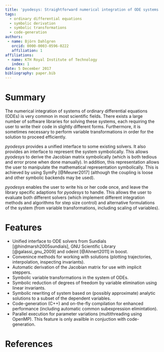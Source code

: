 ```yaml
---
title: 'pyodesys: Straightforward numerical integration of ODE systems from Python'
tags:
  - ordinary differential equations
  - symbolic derivation
  - symbolic transformations
  - code-generation
authors:
 - name: Björn Dahlgren
   orcid: 0000-0003-0596-0222
   affiliation: 1
affiliations:
 - name: KTH Royal Institute of Technology
   index: 1
date: 5 December 2017
bibliography: paper.bib
---
```


# Summary
The numerical integration of systems of ordinary differential equations (ODEs) is very
common in most scientific fields. There exists a large number of software libraries
for solving these systems, each requiring the user to write their code in slightly
different forms. Furthermore, it is sometimes necessary to perform variable transformations
in order for the solution to proceed efficiently.

*pyodesys* provides a unified interface to some existing solvers. It also provides an interface
to represent the system symbolically. This allows *pyodesys* to derive the Jacobian matrix
symbolically (which is both tedious and error prone when done manually). In addition, this 
representation allows the user to manipulate the mathematical representation symbolically. This is achieved
by using SymPy [@Meurer2017] (although the coupling is loose and other symbolic backends
may be used).

*pyodesys* enables the user to write his
or her code once, and leave the library specific adaptions for *pyodesys* to handle. This allows
the user to evaluate both different solvers (which implement different integration methods and
algorithms for step size control) and alternative formulations of the system (from variable
transformations, including scaling of variables).


# Features
- Unified interface to ODE solvers from Sundials [@hindmarsh2005sundials],
  GNU Scientific Library [@galassi_gnu_2009] and odeint [@Ahnert2011] in boost.
- Convenince methods for working with solutions (plotting trajectories, interpolation, inspecting invariants).
- Automatic derivation of the Jacobian matrix for use with implicit steppers.
- Symbolic variable transformations in the system of ODEs.
- Symbolic reduction of degrees of freedom by variable elimination using linear invariants.
- Symbolic rewriting of system based on (possibly approximate) analytic solutions to a subset of the dependent variables.
- Code-generation (C++) and on-the-fly compilation for enhanced performance (including automatic common subexpression elimintation).
- Parallel execution for parameter variations (multithreading using OpenMP). This feature is only availble in conjuction with code-generation.

# References